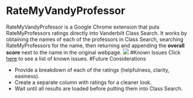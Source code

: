# RateMyVandyProfessor
RateMyVandyProfessor is a Google Chrome extension that puts RateMyProfessors ratings directly into Vanderbilt Class Search. It works by obtaining the names of each of the professors in Class Search, searching RateMyProfessors for the name, then returning and appending the <strong>overall score</strong> next to the name in the original webpage.
<img src="http://i.imgur.com/ZcAiofW.png">
#Known Issues
Click <a href="https://github.com/jkpace/RateMyVandyProfessor/issues">here</a> to see a list of known issues.
#Future Considerations
<ul>
  <li>Provide a breakdown of each of the ratings (helpfulness, clarity, easiness).</li>
  <li>Create a separate column with ratings for a cleaner look.</li>
  <li>Wait until all results are loaded before putting them into Class Search.</li>
</ul>
